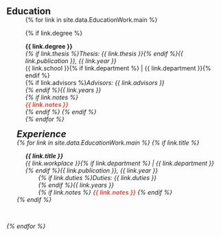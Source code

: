 <h2 id="publications" style="margin: 2px 0px -15px;">Education</h2>

<div class="publications">
<ol class="bibliography">
<div class="col-sm-9" style="position: relative;padding-right: 15px;padding-left: 20px;">
{% for link in site.data.EducationWork.main %}

{% if link.degree %}
      <div class="title"><b>{{ link.degree }}</b></div>
      <div class="periodical"><em>{% if link.thesis %}Thesis: {{ link.thesis }}{% endif %}{{ link.publication }}, {{ link.year }}</em></div>
      <div class="author">{{ link.school }}{% if link.department %} | {{ link.department }}{% endif %}</div>
      {% if link.advisors %}<em>Advisors: {{ link.advisors }}<br>{% endif %}{{ link.years }}
      <div class="links">
      {% if link.notes %}  
      <strong> <i style="color:#e74d3c">{{ link.notes }}</i></strong></div>
      {% endif %}
{% endif %}
<br>
{% endfor %}
</div>

<h2 id="publications" style="margin: 2px 0px -15px;">Experience</h2>

{% for link in site.data.EducationWork.main %}
{% if link.title %}
<div class="col-sm-9" style="position: relative;padding-right: 15px;padding-left: 20px;">
      <div class="title"><b>{{ link.title }}</b></div>
      <div class="periodical"><em>{{ link.workplace }}{% if link.department %} | {{ link.department }}{% endif %}{{ link.publication }}, {{ link.year }}</em>
      </div>
      <div class="col-sm-9" style="position: relative;padding-right: 15px;padding-left: 30px;">{% if link.duties %}<em>Duties: <i>{{ link.duties }}</i><br>{% endif %}{{ link.years }}</em>
      <div class="links">
      {% if link.notes %} 
      <strong> <i style="color:#e74d3c">{{ link.notes }}</i></strong>
      {% endif %}</div></div>
    </div>
{% endif %}
  </div>
</div>

<br>

{% endfor %}

</ol>
</div>

